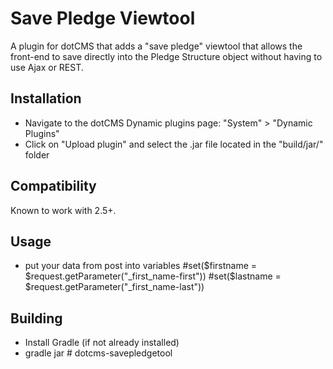 Save Pledge Viewtool
=================================================
A plugin for dotCMS that adds a "save pledge" viewtool that allows the front-end to save directly into the Pledge Structure object without having to use Ajax or REST.

Installation
-----
* Navigate to the dotCMS Dynamic plugins page: "System" > "Dynamic Plugins"
* Click on "Upload plugin" and select the .jar file located in the "build/jar/" folder

Compatibility
-----
Known to work with 2.5+.

Usage
-----
* put your data from post into variables
#set($firstname = $request.getParameter("_first_name-first"))
#set($lastname = $request.getParameter("_first_name-last"))


Building
--------
* Install Gradle (if not already installed)
* gradle jar # dotcms-savepledgetool
